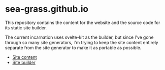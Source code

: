# sea-grass.github.io

This repository contains the content for the website and the source code for its static site builder.

The current incarnation uses svelte-kit as the builder, but since I've gone through so many site generators, I'm trying to keep the site content entirely separate from the site generator to make it as portable as possible.

- [Site content](./site/)
- [Site builder](./scripts/builder/)